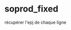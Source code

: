 # soprod_fixed
 
<!--
Sur le dashboard, récupérer tout les id des requpetes,

Si id inconnu alors récupérer EPJ pour stocker dans le localstorage

comment-`id`: `commentaire sauvegardé]
devient →
soprod-`id`: {
    epj: `epj`,
    lastComment: `commentaire sauvegardé],
    jetlag: {
        statu: `true or false`,
        diff: `diff horaire`
    },
    qualif: `info qualif` → utiliser ça pour déclencher les scripts à l'ouverture de la fiche
}

qualif: `info qualif` =>
    - toClose → clic btn modif ok et affiche dernier commentaire dans la modal
    - rdv → /IDEA/ affiche un compte à rebours ou une info du prochain évènement à l'écran

-->
récupérer l'epj de chaque ligne